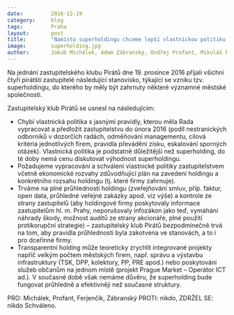 ```yaml
---
date:         2016-12-19
category:     blog
tags:         Praha
layout:       post
title:        "Namísto superholdingu chceme lepší vlastnickou politiku firem." 
image:        superholding.jpg
author:       Jakub Michálek, Adam Zábranský, Ondřej Profant, Mikuláš Ferjenčík
---
```


Na jednání zastupitelského klubu Pirátů dne 19. prosince 2016 přijali všichni čtyři pirátští zastupitelé následující stanovisko, týkající se vzniku tzv. superholdingu, do kterého by měly být zahrnuty některé významné městské společnosti.

Zastupitelský klub Pirátů se usnesl na následujícím:

* Chybí vlastnická politika s jasnými pravidly, kterou měla Rada vypracovat a předložit zastupitelstvu do února 2016 (podíl nestranických odborníků v dozorčích radách, odměňování managementu, cílová kritéria jednotlivých firem, pravidla převádění zisku, eskalování sporných otázek). Vlastnická politika je podstatně důležitější než superholding, do té doby nemá cenu diskutovat výhodnost superholdingu.
* Požadujeme vypracování a schválení vlastnické politiky zastupitelstvem včetně ekonomické rozvahy zdůvodňující plán na zavedení holdingu a konkrétního rozsahu holdingu (tj. které firmy zahrnuje).
* Trváme na plné průhlednosti holdingu (zveřejňování smluv, příp. faktur, open data, průhledné veřejné zakázky apod. viz výše) a kontrole ze strany zastupitelů (aby holdingové firmy poskytovaly informace zastupitelům hl. m. Prahy, neporušovaly infozákon jako teď, vymáhání náhrady škody, možnost auditů ze strany akcionáře, plné použití protikorupční strategie) – zastupitelský klub Pirátů bezpodmínečně trvá na tom, aby pravidla průhlednosti byla zakotvena ve stanovách, a to i pro dceřinné firmy.
* Transparentní holding může teoreticky zrychlit integrované projekty napříč velkým počtem městských firem, např. správu a výstavbu infrastruktury (TSK, DPP, kolektory, PP, PRE apod.) nebo poskytování služeb občanům na jednom místě (projekt Prague Market – Operátor ICT ad.). V současné době však nemáme důvěru, že superholding bude fungovat průhledně a efektivněji než současné struktury.

PRO: Michálek, Profant, Ferjenčík, Zábranský
PROTI: nikdo, ZDRŽEL SE: nikdo
Schváleno.
